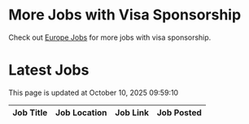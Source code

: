 # More Jobs with Visa Sponsorship

Check out [Europe Jobs](https://github.com/sureshparimi/europejobs#latest-jobs) for more jobs with visa sponsorship.

# Latest Jobs

This page is updated at October 10, 2025 09:59:10

| Job Title | Job Location | Job Link | Job Posted |
| --- | --- | --- | --- |
